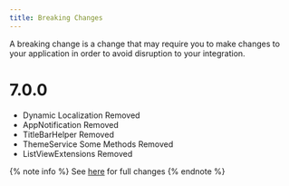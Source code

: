 ```yaml
---
title: Breaking Changes
---
```


A breaking change is a change that may require you to make changes to your application in order to avoid disruption to your integration.


# 7.0.0

- Dynamic Localization Removed
- AppNotification Removed
- TitleBarHelper Removed
- ThemeService Some Methods Removed
- ListViewExtensions Removed

{% note info %}
See [here](https://github.com/WinUICommunity/WinUICommunity/releases) for full changes
{% endnote %}
